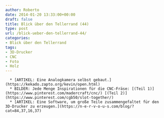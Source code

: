 ```yaml
---
author: Roberto
date: 2014-01-20 13:33:00+00:00
draft: false
title: Blick über den Tellerrand (44)
type: post
url: /blick-ueber-den-tellerrand-44/
categories:
- Blick über den Tellerrand
tags:
- 3D-Drucker
- CNC
- Foto
- Holz
---
```



	  * [ARTIKEL: Eine Analogkamera selbst gebaut.](https://kekado.zapto.org/kevin/open.html)
	  * BILDER: Jede Menge Inspirationen für die CNC-Fräse: [(Teil 1)](https://www.pinterest.com/madercraft/cnc/) [(Teil 2)](https://www.pinterest.com/cgb50/slot-together/)
	  * [ARTIKEL: Eine Software, um große Teile zusammengefaltet für den 3D-Drucker zu erzeugen.](https://n-e-r-v-o-u-s.com/blog/?cat=84,37,16,37)

